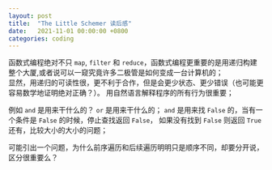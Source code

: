 ```yaml
---
layout: post
title:  "The Little Schemer 读后感"
date:   2021-11-01 00:00:00 +0800
categories: coding
---
```

函数式编程绝对不只 `map`, `filter` 和 `reduce`，函数式编程更重要的是用递归构建整个大厦,或者说可以一窥究竟许多二极管是如何变成一台计算机的；  
显然，用递归的可读性很，更不利于合作，但是会更少状态、更少错误（也可能更容易数学地证明绝对正确？）。
用自然语言解释程序的所有行为很重要；

例如 `and` 是用来干什么的？ `or` 是用来干什么的；
`and` 是用来找 `False` 的，当有一个条件是 `False` 的时候，停止查找返回 `False`， 如果没有找到 `False` 则返回 `True`
还有，比较大小的大小的问题；

可能引出一个问题，为什么前序遍历和后续遍历明明只是顺序不同，却要分开说，区分很重要么？